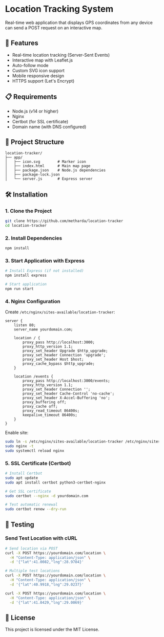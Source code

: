 # Location Tracking System

Real-time web application that displays GPS coordinates from any device can send a POST request on an interactive map.

## 🚀 Features

- Real-time location tracking (Server-Sent Events)
- Interactive map with Leaflet.js
- Auto-follow mode
- Custom SVG icon support
- Mobile responsive design
- HTTPS support (Let's Encrypt)

## 📋 Requirements

- Node.js (v14 or higher)
- Nginx
- Certbot (for SSL certificate)
- Domain name (with DNS configured)

## 📁 Project Structure

```
location-tracker/
├── app/
│   ├── icon.svg        # Marker icon
│   ├── index.html      # Main map page
│   ├── package.json    # Node.js dependencies
│   ├── package-lock.json
│   └── server.js       # Express server
```

## 🛠️ Installation

### 1. Clone the Project

```bash
git clone https://github.com/metharda/location-tracker
cd location-tracker
```

### 2. Install Dependencies

```bash
npm install
```

### 3. Start Application with Express

```bash
# Install Express (if not installed)
npm install express

# Start application
npm run start
```

### 4. Nginx Configuration

Create `/etc/nginx/sites-available/location-tracker`:

```nginx
server {
    listen 80;
    server_name yourdomain.com;
    
    location / {
        proxy_pass http://localhost:3000;
        proxy_http_version 1.1;
        proxy_set_header Upgrade $http_upgrade;
        proxy_set_header Connection 'upgrade';
        proxy_set_header Host $host;
        proxy_cache_bypass $http_upgrade;
    }
    
    location /events {
        proxy_pass http://localhost:3000/events;
        proxy_http_version 1.1;
        proxy_set_header Connection '';
        proxy_set_header Cache-Control 'no-cache';
        proxy_set_header X-Accel-Buffering 'no';
        proxy_buffering off;
        proxy_cache off;
        proxy_read_timeout 86400s;
        keepalive_timeout 86400s;
    }
}
```

Enable site:
```bash
sudo ln -s /etc/nginx/sites-available/location-tracker /etc/nginx/sites-enabled/
sudo nginx -t
sudo systemctl reload nginx
```

### 5. SSL Certificate (Certbot)

```bash
# Install Certbot
sudo apt update
sudo apt install certbot python3-certbot-nginx

# Get SSL certificate
sudo certbot --nginx -d yourdomain.com

# Test automatic renewal
sudo certbot renew --dry-run
```

## 🧪 Testing

### Send Test Location with cURL

```bash
# Send location via POST
curl -X POST https://yourdomain.com/location \
  -H "Content-Type: application/json" \
  -d '{"lat":41.0082,"lng":28.9784}'

# Multiple test locations
curl -X POST https://yourdomain.com/location \
  -H "Content-Type: application/json" \
  -d '{"lat":40.9918,"lng":29.0237}'

curl -X POST https://yourdomain.com/location \
  -H "Content-Type: application/json" \
  -d '{"lat":41.0429,"lng":29.0069}'

```

## 📄 License
This project is licensed under the MIT License.
